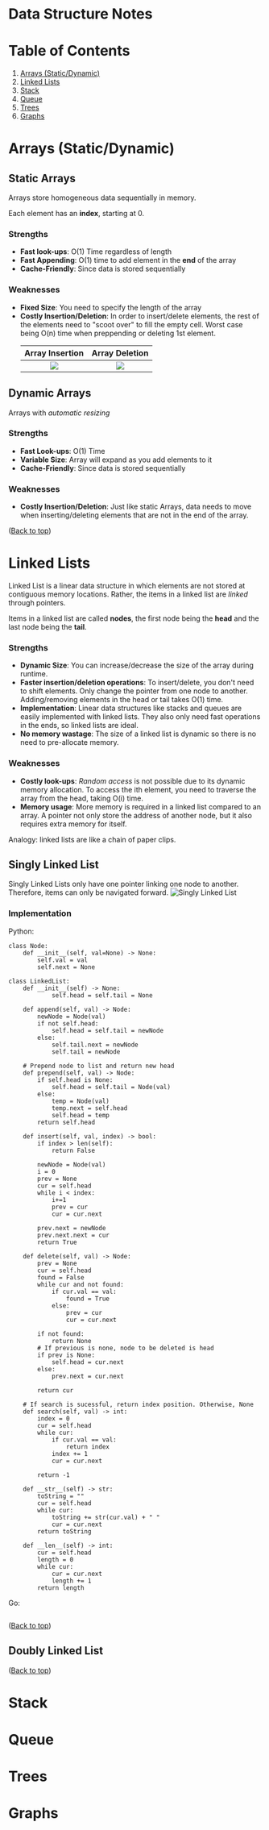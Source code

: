 # Data Structure Notes
# Table of Contents

[//]: #[](#name-of-header)

1. [Arrays (Static/Dynamic)](#arrays-staticdynamic)
2. [Linked Lists](#linked-lists)
3. [Stack](#stack)
4. [Queue](#queue)
5. [Trees](#trees)
6. [Graphs](#graphs)

# Arrays (Static/Dynamic)
## Static Arrays
Arrays store homogeneous data sequentially in memory.

Each element has an **index**, starting at 0.

### Strengths
* **Fast look-ups**: O(1) Time regardless of length
* **Fast Appending**: O(1) time to add element in the **end** of the array
* **Cache-Friendly**: Since data is stored sequentially

### Weaknesses
<ul>
    <li> <strong>Fixed Size</strong>: You need to specify the length of the array </li>
    <li>
    <strong>Costly Insertion/Deletion</strong>: In order to insert/delete elements, the rest of the elements need to "scoot over" to fill the empty cell. Worst case being O(n) time when preppending or deleting 1st element.

Array Insertion             |  Array Deletion
:-------------------------:|:-------------------------:
![](/Data%20Structures/imgs/arrays-insertion.png)  |  ![](/Data%20Structures/imgs/arrays-deletion.png)
</li>
</ul>

## Dynamic Arrays
Arrays with *automatic resizing* 

### Strengths
* **Fast Look-ups**: O(1) Time
* **Variable Size**: Array will expand as you add elements to it
* **Cache-Friendly**: Since data is stored sequentially

### Weaknesses
* **Costly Insertion/Deletion**: Just like static Arrays, data needs to move when inserting/deleting elements that are not in the end of the array.

([Back to top](#table-of-contents))

# Linked Lists
Linked List is a linear data structure in which elements are not stored at contiguous memory locations. Rather, the items in a linked list are *linked* through pointers.

Items in a linked list are called **nodes**, the first node being the **head** and the last node being the **tail**.

### Strengths
* **Dynamic Size**: You can increase/decrease the size of the array during runtime.
* **Faster insertion/deletion operations**: To insert/delete, you don't need to shift elements. Only change the pointer from one node to another. 
Adding/removing elements in the head or tail takes O(1) time.
* **Implementation**: Linear data structures like stacks and queues are easily implemented with linked lists. They also only need fast operations in the ends, so linked lists are ideal.
* **No memory wastage**: The size of a linked list is dynamic so there is no need to pre-allocate memory.

### Weaknesses
* **Costly look-ups**: *Random access* is not possible due to its dynamic memory allocation. To access the ith element, you need to traverse the array from the head, taking O(i) time.
* **Memory usage**: More memory is required in a linked list compared to an array. A pointer not only store the address of another node, but it also requires extra memory for itself.

Analogy: linked lists are like a chain of paper clips. 

## Singly Linked List
Singly Linked Lists only have one pointer linking one node to another. Therefore, items can only be navigated forward.
![Singly Linked List](imgs/singly-linked-list.png)
### Implementation
Python:
```
class Node:
    def __init__(self, val=None) -> None:
        self.val = val
        self.next = None

class LinkedList:
    def __init__(self) -> None:
            self.head = self.tail = None
    
    def append(self, val) -> Node:
        newNode = Node(val)
        if not self.head:
            self.head = self.tail = newNode
        else:
            self.tail.next = newNode
            self.tail = newNode 
    
    # Prepend node to list and return new head
    def prepend(self, val) -> Node:
        if self.head is None:
            self.head = self.tail = Node(val)
        else:
            temp = Node(val)
            temp.next = self.head
            self.head = temp
        return self.head

    def insert(self, val, index) -> bool:
        if index > len(self):
            return False

        newNode = Node(val)
        i = 0
        prev = None
        cur = self.head
        while i < index:
            i+=1
            prev = cur
            cur = cur.next
        
        prev.next = newNode
        prev.next.next = cur
        return True
        
    def delete(self, val) -> Node:
        prev = None
        cur = self.head
        found = False
        while cur and not found:
            if cur.val == val:
                found = True
            else:
                prev = cur
                cur = cur.next
        
        if not found:
            return None
        # If previous is none, node to be deleted is head
        if prev is None:
            self.head = cur.next
        else:
            prev.next = cur.next

        return cur

    # If search is sucessful, return index position. Otherwise, None
    def search(self, val) -> int:
        index = 0
        cur = self.head
        while cur:
            if cur.val == val:
                return index
            index += 1
            cur = cur.next
        
        return -1

    def __str__(self) -> str:
        toString = ""
        cur = self.head
        while cur:
            toString += str(cur.val) + " "
            cur = cur.next
        return toString

    def __len__(self) -> int:
        cur = self.head
        length = 0
        while cur:
            cur = cur.next
            length += 1
        return length
```
Go:
```
```

([Back to top](#table-of-contents))

## Doubly Linked List

([Back to top](#table-of-contents))

# Stack

# Queue

# Trees

# Graphs


